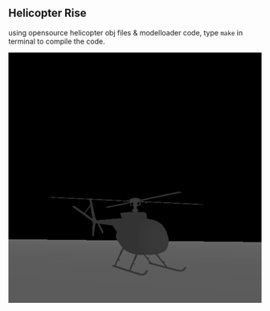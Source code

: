 ## Helicopter Rise
using opensource helicopter obj files & modelloader code, type `make` in terminal to compile the code.

![Alt text](/WorkOut/temp_files/helicopter.gif?raw=true "helicopter")

